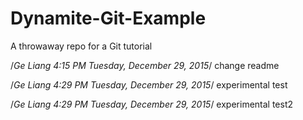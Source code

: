 # Dynamite-Git-Example
A throwaway repo for a Git tutorial

/*Ge Liang 4:15 PM Tuesday, December 29, 2015*/
change readme

/*Ge Liang 4:29 PM Tuesday, December 29, 2015*/
experimental test

/*Ge Liang 4:29 PM Tuesday, December 29, 2015*/
experimental test2